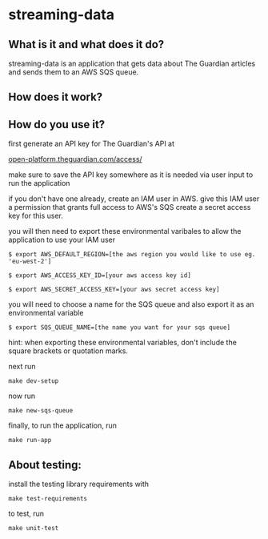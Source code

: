 # streaming-data

## What is it and what does it do?

streaming-data is an application that gets data about The Guardian articles and sends them to an AWS SQS queue.

## How does it work?




## How do you use it?

first generate an API key for The Guardian's API at

[open-platform.theguardian.com/access/](https://open-platform.theguardian.com/access/)

make sure to save the API key somewhere as it is needed via user input to run the application

if you don't have one already, create an IAM user in AWS. give this IAM user a permission that grants full access to AWS's SQS
create a secret access key for this user.

you will then need to export these environmental varibales to allow the application to use your IAM user

`$ export AWS_DEFAULT_REGION=[the aws region you would like to use eg. 'eu-west-2']`

`$ export AWS_ACCESS_KEY_ID=[your aws access key id]`

`$ export AWS_SECRET_ACCESS_KEY=[your aws secret access key]`

you will need to choose a name for the SQS queue and also export it as an environmental variable

`$ export SQS_QUEUE_NAME=[the name you want for your sqs queue]`

hint: when exporting these environmental variables, don't include the square brackets or quotation marks.

next run

`make dev-setup`

now run

`make new-sqs-queue`

finally, to run the application, run

`make run-app`

## About testing:

install the testing library requirements with

`make test-requirements`

to test, run

`make unit-test`